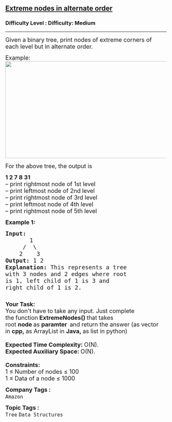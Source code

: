 <h2><a href="https://www.geeksforgeeks.org/problems/extreme-nodes-in-alternate-order/1?page=2&sortBy=submissions">Extreme nodes in alternate order</a></h2><h3>Difficulty Level : Difficulty: Medium</h3><hr><div class="problems_problem_content__Xm_eO"><p><span style="font-size:18px">Given a binary tree, print nodes of extreme corners of each level but in alternate order.</span></p>

<p><span style="font-size:18px">Example:<br>
<img alt="" src="https://contribute.geeksforgeeks.org/wp-content/uploads/extremeNode.png" style="height:302px; width:600px"></span></p>

<p><span style="font-size:18px">For the above tree, the output is</span></p>

<p><span style="font-size:18px"><strong>1 2 7 8 31</strong><br>
– print rightmost node of 1st level<br>
– print leftmost node of 2nd level<br>
– print rightmost node of 3rd level<br>
– print leftmost node of 4th level<br>
– print rightmost node of 5th level</span></p>

<p><span style="font-size:18px"><strong>Example 1:</strong></span></p>

<pre><span style="font-size:18px"><strong>Input:
&nbsp;      </strong>1
&nbsp;    /  \
&nbsp;   2    3<strong>
Output: </strong>1 2
<strong>Explanation: </strong>This represents a tree
with 3 nodes and 2 edges where root
is 1, left child of 1 is 3 and
right child of 1 is 2.</span></pre>

<p><br>
<span style="font-size:18px"><strong>Your Task:</strong><br>
You don't have to take any input. Just complete the&nbsp;function<strong>&nbsp;ExtremeNodes()&nbsp;</strong>that takes root&nbsp;<strong>node&nbsp;</strong>as&nbsp;<strong>paramter&nbsp;&nbsp;</strong>and return the answer (as vector in&nbsp;<strong>cpp,&nbsp;</strong>as ArrayList in&nbsp;<strong>Java,&nbsp;</strong>as list in python)<br>
<br>
<strong>Expected Time Complexity:&nbsp;</strong>O(N).<br>
<strong>Expected Auxiliary Space:&nbsp;</strong>O(N).<br>
<br>
<strong>Constraints:</strong><br>
1 ≤ Number of nodes ≤ 100<br>
1 ≤ Data of a node ≤ 1000</span></p>
</div><p><span style=font-size:18px><strong>Company Tags : </strong><br><code>Amazon</code>&nbsp;<br><p><span style=font-size:18px><strong>Topic Tags : </strong><br><code>Tree</code>&nbsp;<code>Data Structures</code>&nbsp;